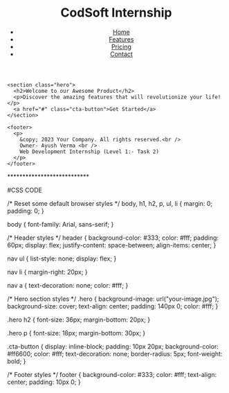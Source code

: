 <!DOCTYPE html>
<html lang="en">
  <head>
    <meta charset="UTF-8" />
    <meta name="viewport" content="width=device-width, initial-scale=1.0" />
    <link rel="stylesheet" href="styles.css" />
    <title>Aditya Landing Page</title>
  </head>
  <body>
    <header>
      <h1>CodSoft Internship</h1>
      <nav>
        <ul>
          <li><a href="#">Home</a></li>
          <li><a href="#">Features</a></li>
          <li><a href="#">Pricing</a></li>
          <li><a href="#">Contact</a></li>
        </ul>
      </nav>
    </header>

    <section class="hero">
      <h2>Welcome to our Awesome Product</h2>
      <p>Discover the amazing features that will revolutionize your life!</p>
      <a href="#" class="cta-button">Get Started</a>
    </section>

    <footer>
      <p>
        &copy; 2023 Your Company. All rights reserved.<br />
        Owner- Ayush Verma <br />
        Web Development Internship (Level 1:- Task 2)
      </p>
    </footer>
  </body>
</html>
***************************

#CSS CODE

/* Reset some default browser styles */
body,
h1,
h2,
p,
ul,
li {
  margin: 0;
  padding: 0;
}

body {
  font-family: Arial, sans-serif;
}

/* Header styles */
header {
  background-color: #333;
  color: #fff;
  padding: 60px;
  display: flex;
  justify-content: space-between;
  align-items: center;
}

nav ul {
  list-style: none;
  display: flex;
}

nav li {
  margin-right: 20px;
}

nav a {
  text-decoration: none;
  color: #fff;
}

/* Hero section styles */
.hero {
  background-image: url("your-image.jpg");
  background-size: cover;
  text-align: center;
  padding: 140px 0;
  color: #fff;
}

.hero h2 {
  font-size: 36px;
  margin-bottom: 20px;
}

.hero p {
  font-size: 18px;
  margin-bottom: 30px;
}

.cta-button {
  display: inline-block;
  padding: 10px 20px;
  background-color: #ff6600;
  color: #fff;
  text-decoration: none;
  border-radius: 5px;
  font-weight: bold;
}

/* Footer styles */
footer {
  background-color: #333;
  color: #fff;
  text-align: center;
  padding: 10px 0;
}
